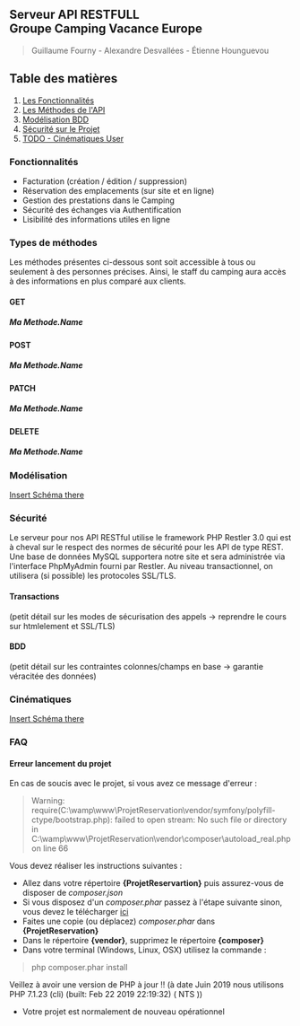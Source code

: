 ## Serveur API RESTFULL <Br/> Groupe Camping Vacance Europe
> Guillaume Fourny - Alexandre Desvallées - Étienne Hounguevou

## Table des matières
1. [Les Fonctionnalités](#features)
2. [Les Méthodes de l'API](#callAPI)
3. [Modélisation BDD](#mcd)
4. [Sécurité sur le Projet](#projSecure)
4. [TODO - Cinématiques User](#roads)

### Fonctionnalités <a name="features"></a>
* Facturation (création / édition / suppression)
* Réservation des emplacements (sur site et en ligne)
* Gestion des prestations dans le Camping
* Sécurité des échanges via Authentification
* Lisibilité des informations utiles en ligne

### Types de méthodes <a name="callAPI"></a>
Les méthodes présentes ci-dessous sont soit accessible à tous ou seulement à des personnes précises.
Ainsi, le staff du camping aura accès à des informations en plus comparé aux clients. 

#### GET

##### Ma Methode.Name

#### POST

##### Ma Methode.Name

#### PATCH

##### Ma Methode.Name

#### DELETE

##### Ma Methode.Name

### Modélisation <a name="mcd"></a>
[Insert Schéma there](myUri...)

### Sécurité <a name="projSecure"></a>
Le serveur pour nos API RESTful utilise le framework PHP Restler 3.0 qui est à cheval sur le respect des normes de sécurité pour les API de type REST. Une base de données MySQL supportera notre site et sera administrée via l'interface PhpMyAdmin fourni par Restler. Au niveau transactionnel, on utilisera (si possible) les protocoles SSL/TLS.

#### Transactions
(petit détail sur les modes de sécurisation des appels -> reprendre le cours sur htmlelement et SSL/TLS)

#### BDD
(petit détail sur les contraintes colonnes/champs en base -> garantie véracitée des données)

### Cinématiques <a name="roads"></a>
[Insert Schéma there](myUri...)

### FAQ

#### Erreur lancement du projet

En cas de soucis avec le projet, si vous avez ce message d'erreur :
> Warning: require(C:\wamp\www\ProjetReservation\vendor/symfony/polyfill-ctype/bootstrap.php): failed to open stream: No such file or directory in C:\wamp\www\ProjetReservation\vendor\composer\autoload_real.php on line 66 

Vous devez réaliser les instructions suivantes :
* Allez dans votre répertoire **{ProjetReservartion}** puis assurez-vous de disposer de *composer.json*
* Si vous disposez d'un *composer.phar* passez à l'étape suivante sinon, vous devez le télécharger [ici](https://getcomposer.org/download/) 
* Faites une copie (ou déplacez) *composer.phar* dans **{ProjetReservation}** 
* Dans le répertoire **{vendor}**, supprimez le répertoire **{composer}** 
* Dans votre terminal (Windows, Linux, OSX) utilisez la commande :
> php composer.phar install

Veillez à avoir une version de PHP à jour !! (à date Juin 2019 nous utilisons PHP 7.1.23 (cli) (built: Feb 22 2019 22:19:32) ( NTS ))
* Votre projet est normalement de nouveau opérationnel

